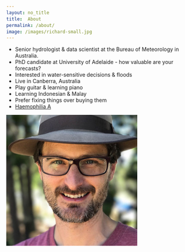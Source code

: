 ```yaml
---
layout: no_title
title:  About
permalink: /about/
image: /images/richard-small.jpg
---
```


- Senior hydrologist & data scientist at the Bureau of Meteorology in Australia. 
- PhD candidate at University of Adelaide - how valuable are your forecasts? 
- Interested in water-sensitive decisions & floods
- Live in Canberra, Australia
- Play guitar & learning piano
- Learning Indonesian & Malay
- Prefer fixing things over buying them
- [Haemophilia A](https://en.wikipedia.org/wiki/Haemophilia_A)

![Richard](/images/richard-medium.jpg)
